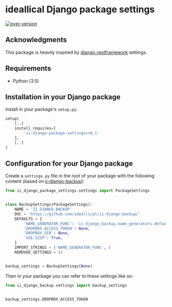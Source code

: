 # ideallical Django package settings

[![pypi-version]][pypi]

## Acknowledgments

This package is heavily inspired by [django-restframework] settings.

## Requirements

* Python (3.5)

## Installation in your Django package

Install in your package's `setup.py`:
```python
setup(
    [..]
    install_requires=[
        'ii-django-package-settings>=0.1'
    ],
    [..]
)
```

## Configuration for your Django package

Create a `settings.py` file in the root of your package with the following
content (based on [ii-django-backup]):

```python
from ii_django_package_settings.settings import PackageSettings


class BackupSettings(PackageSettings):
    NAME = 'II_DJANGO_BACKUP'
    DOC = 'https://github.com/ideallical/ii-django-backup/'
    DEFAULTS = {
        'NAME_GENERATOR_FUNC': 'ii_django_backup.name_generators.default',
        'DROPBOX_ACCESS_TOKEN': None,
        'DROPBOX_DIR': None,
        'USE_GZIP': True,
    }
    IMPORT_STRINGS = ('NAME_GENERATOR_FUNC', )
    REMOVED_SETTINGS = ()


backup_settings = BackupSettings(None)
```

Then in your package you can refer to these settings like so:
```python
from ii_django_backup.settings import backup_settings


backup_settings.DROPBOX_ACCESS_TOKEN
```

[pypi-version]: https://img.shields.io/pypi/v/ii-django-package-settings.svg
[pypi]: https://pypi.python.org/pypi/ii-django-package-settings
[django-restframework]: https://github.com/encode/django-rest-framework
[ii-django-backup]: https://github.com/ideallical/ii-django-backup
